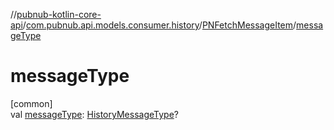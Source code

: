 //[pubnub-kotlin-core-api](../../../index.md)/[com.pubnub.api.models.consumer.history](../index.md)/[PNFetchMessageItem](index.md)/[messageType](message-type.md)

# messageType

[common]\
val [messageType](message-type.md): [HistoryMessageType](../-history-message-type/index.md)?
